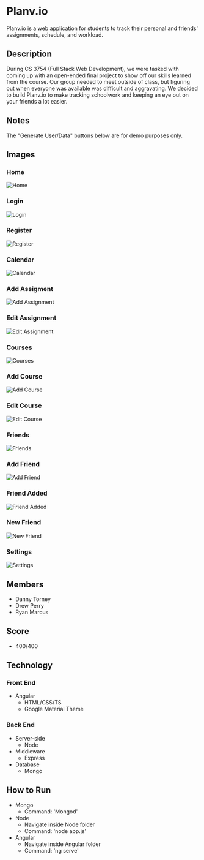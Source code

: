 # Planv.io
Planv.io is a web application for students to track their personal and friends' assignments, schedule, and workload.

## Description
During CS 3754 (Full Stack Web Development), we were tasked with coming up with an open-ended final project to show off our skills learned from the course. Our group needed to meet outside of class, but figuring out when everyone was available was difficult and aggravating. We decided to build Planv.io to make tracking schoolwork and keeping an eye out on your friends a lot easier.

## Notes
The "Generate User/Data" buttons below are for demo purposes only.

## Images
### Home
![Home](images/home.png)
### Login
![Login](images/login.png)
### Register
![Register](images/register.png)
### Calendar
![Calendar](images/calendar.png)
### Add Assigment
![Add Assignment](images/add-assignment.png)
### Edit Assignment
![Edit Assignment](images/edit-assignment.png)
### Courses
![Courses](images/courses.png)
### Add Course
![Add Course](images/add-course.png)
### Edit Course
![Edit Course](images/edit-course.png)
### Friends
![Friends](images/friends.png)
### Add Friend
![Add Friend](images/add-friend.png)
### Friend Added
![Friend Added](images/friend-added.png)
### New Friend
![New Friend](images/friends2.png)
### Settings
![Settings](images/settings.png)

## Members
* Danny Torney
* Drew Perry
* Ryan Marcus

## Score
* 400/400

## Technology
### Front End
* Angular  
  * HTML/CSS/TS
  * Google Material Theme
### Back End
* Server-side 
   * Node
* Middleware
   * Express
* Database
   * Mongo
   
## How to Run
* Mongo
  * Command: 'Mongod'
* Node
  * Navigate inside Node folder
  * Command: 'node app.js'
* Angular
  * Navigate inside Angular folder
  * Command: 'ng serve'

 


